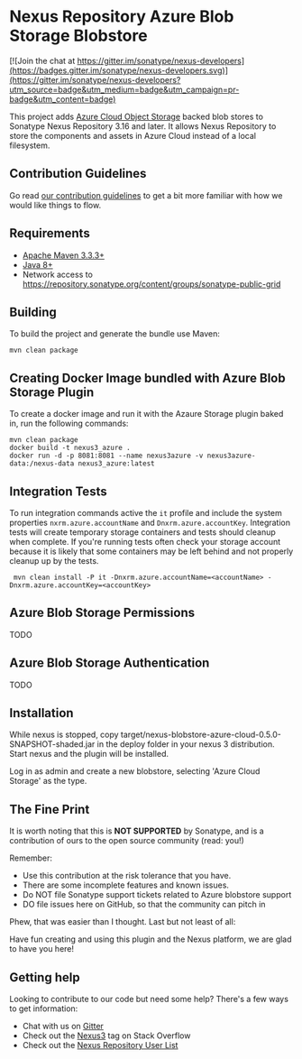 <!--

    Sonatype Nexus (TM) Open Source Version
    Copyright (c) 2019-present Sonatype, Inc.
    All rights reserved. Includes the third-party code listed at http://links.sonatype.com/products/nexus/oss/attributions.

    This program and the accompanying materials are made available under the terms of the Eclipse Public License Version 1.0,
    which accompanies this distribution and is available at http://www.eclipse.org/legal/epl-v10.html.

    Sonatype Nexus (TM) Professional Version is available from Sonatype, Inc. "Sonatype" and "Sonatype Nexus" are trademarks
    of Sonatype, Inc. Apache Maven is a trademark of the Apache Software Foundation. M2eclipse is a trademark of the
    Eclipse Foundation. All other trademarks are the property of their respective owners.

-->
Nexus Repository Azure Blob Storage Blobstore
==============================

[![Join the chat at https://gitter.im/sonatype/nexus-developers](https://badges.gitter.im/sonatype/nexus-developers.svg)](https://gitter.im/sonatype/nexus-developers?utm_source=badge&utm_medium=badge&utm_campaign=pr-badge&utm_content=badge)

This project adds [Azure Cloud Object Storage](https://cloud.Azure.com/storage/) backed blob stores to Sonatype Nexus
Repository 3.16 and later.  It allows Nexus Repository to store the components and assets in Azure Cloud instead of a
local filesystem.

Contribution Guidelines
-----------------------
Go read [our contribution guidelines](/.github/CONTRIBUTING.md) to get a bit more familiar with how we would like things to flow.

Requirements
------------
* [Apache Maven 3.3.3+](https://maven.apache.org/install.html)
* [Java 8+](http://www.oracle.com/technetwork/java/javase/downloads/jdk8-downloads-2133151.html)
* Network access to https://repository.sonatype.org/content/groups/sonatype-public-grid

Building
--------
To build the project and generate the bundle use Maven:

    mvn clean package

Creating Docker Image bundled with Azure Blob Storage Plugin
-------------------------------------------------------
To create a docker image and run it with the Azaure Storage plugin baked in, run the following commands:

    mvn clean package
    docker build -t nexus3_azure .
    docker run -d -p 8081:8081 --name nexus3azure -v nexus3azure-data:/nexus-data nexus3_azure:latest


Integration Tests
-----------------
To run integration commands active the `it` profile and include the system properties `nxrm.azure.accountName` and
`Dnxrm.azure.accountKey`. Integration tests will create temporary storage containers and tests should cleanup when
complete. If you're running tests often check your storage account because it is likely that some containers may be left
behind and not properly cleanup up by the tests.

     mvn clean install -P it -Dnxrm.azure.accountName=<accountName> -Dnxrm.azure.accountKey=<accountKey>


Azure Blob Storage Permissions
--------------------------------
TODO

Azure Blob Storage Authentication
-----------------------------------
TODO


Installation
------------
While nexus is stopped, copy target/nexus-blobstore-azure-cloud-0.5.0-SNAPSHOT-shaded.jar in the deploy folder in your
nexus 3 distribution. Start nexus and the plugin will be installed.

Log in as admin and create a new blobstore, selecting 'Azure Cloud Storage' as the type.

The Fine Print
--------------

It is worth noting that this is **NOT SUPPORTED** by Sonatype, and is a contribution of ours
to the open source community (read: you!)

Remember:

* Use this contribution at the risk tolerance that you have.
* There are some incomplete features and known issues.
* Do NOT file Sonatype support tickets related to Azure blobstore support
* DO file issues here on GitHub, so that the community can pitch in

Phew, that was easier than I thought. Last but not least of all:

Have fun creating and using this plugin and the Nexus platform, we are glad to have you here!

Getting help
------------

Looking to contribute to our code but need some help? There's a few ways to get information:

* Chat with us on [Gitter](https://gitter.im/sonatype/nexus-developers)
* Check out the [Nexus3](http://stackoverflow.com/questions/tagged/nexus3) tag on Stack Overflow
* Check out the [Nexus Repository User List](https://groups.google.com/a/glists.sonatype.com/forum/?hl=en#!forum/nexus-users)
